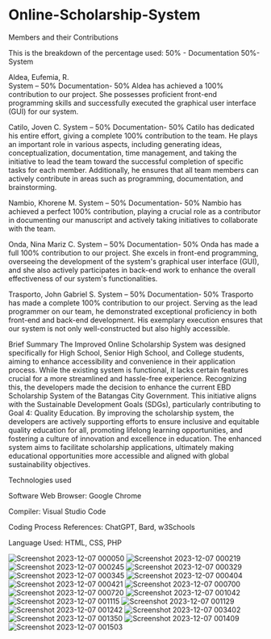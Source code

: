 # Online-Scholarship-System

Members and their Contributions

This is the breakdown of the percentage used:
50% - Documentation
50%- System

Aldea, Eufemia, R.  
System – 50%
Documentation- 50%
Aldea has achieved a 100% contribution to our project. She possesses proficient front-end programming skills and successfully executed the graphical user interface (GUI) for our system.   


Catilo, Joven C. 
System – 50%
Documentation- 50%
Catilo has dedicated his entire effort, giving a complete 100% contribution to the team. He plays an important role in various aspects, including generating ideas, conceptualization, documentation, time management, and taking the initiative to lead the team toward the successful completion of specific tasks for each member. Additionally, he ensures that all team members can actively contribute in areas such as programming, documentation, and brainstorming.


Nambio, Khorene M. 
System – 50%
Documentation- 50%
Nambio has achieved a perfect 100% contribution, playing a crucial role as a contributor in documenting our manuscript and actively taking initiatives to collaborate with the team.


Onda, Nina Mariz C.
System – 50%
Documentation- 50%
Onda has made a full 100% contribution to our project. She excels in front-end programming, overseeing the development of the system's graphical user interface (GUI), and she also actively participates in back-end work to enhance the overall effectiveness of our system's functionalities.


Trasporto, John Gabriel S. 
System – 50%
Documentation- 50%
Trasporto has made a complete 100% contribution to our project. Serving as the lead programmer on our team, he demonstrated exceptional proficiency in both front-end and back-end development. His exemplary execution ensures that our system is not only well-constructed but also highly accessible.





Brief Summary
The Improved Online Scholarship System was designed specifically for High School, Senior High School, and College students, aiming to enhance accessibility and convenience in their application process. While the existing system is functional, it lacks certain features crucial for a more streamlined and hassle-free experience. Recognizing this, the developers made the decision to enhance the current EBD Scholarship System of the Batangas City Government.
This initiative aligns with the Sustainable Development Goals (SDGs), particularly contributing to Goal 4: Quality Education. By improving the scholarship system, the developers are actively supporting efforts to ensure inclusive and equitable quality education for all, promoting lifelong learning opportunities, and fostering a culture of innovation and excellence in education. The enhanced system aims to facilitate scholarship applications, ultimately making educational opportunities more accessible and aligned with global sustainability objectives.

Technologies used

Software Web Browser: Google Chrome

Compiler: Visual Studio Code 

Coding Process References: ChatGPT, Bard, w3Schools

Language Used: HTML, CSS, PHP






![Screenshot 2023-12-07 000050](https://github.com/NinaMariz/Online-Scholarship-System/assets/149125304/98cecc04-1ade-4364-86f7-80eb99c1f6dd)
![Screenshot 2023-12-07 000219](https://github.com/NinaMariz/Online-Scholarship-System/assets/149125304/9eb99245-a0c9-4876-9aec-903f0ce222ab)
![Screenshot 2023-12-07 000245](https://github.com/NinaMariz/Online-Scholarship-System/assets/149125304/53e97f4f-0a79-4f1c-b01e-0854c387860c)
![Screenshot 2023-12-07 000329](https://github.com/NinaMariz/Online-Scholarship-System/assets/149125304/f6c3cb10-ce1f-4887-a0b0-0bc897674fa3)
![Screenshot 2023-12-07 000345](https://github.com/NinaMariz/Online-Scholarship-System/assets/149125304/dccef4fb-a912-48b9-97a5-ea7335d1cc21)
![Screenshot 2023-12-07 000404](https://github.com/NinaMariz/Online-Scholarship-System/assets/149125304/0ed9b844-6496-495e-acbc-400335b4e08c)
![Screenshot 2023-12-07 000421](https://github.com/NinaMariz/Online-Scholarship-System/assets/149125304/1d15adb6-8c42-4082-90fe-490f0d6033a6)
![Screenshot 2023-12-07 000700](https://github.com/NinaMariz/Online-Scholarship-System/assets/149125304/3ecda5f0-a3eb-48a0-b3fe-63099051d3d6)
![Screenshot 2023-12-07 000720](https://github.com/NinaMariz/Online-Scholarship-System/assets/149125304/50db8702-9eea-42bc-8c80-2add8a969e82)
![Screenshot 2023-12-07 001042](https://github.com/NinaMariz/Online-Scholarship-System/assets/149125304/606139cd-d128-4277-b7fc-fb61aa4b0c32)
![Screenshot 2023-12-07 001115](https://github.com/NinaMariz/Online-Scholarship-System/assets/149125304/c62f44e5-49ca-45cb-bdfd-3219fcf33ac8)
![Screenshot 2023-12-07 001129](https://github.com/NinaMariz/Online-Scholarship-System/assets/149125304/55c18c2b-0884-4c5e-9bce-d902dec02595)
![Screenshot 2023-12-07 001242](https://github.com/NinaMariz/Online-Scholarship-System/assets/149125304/d40342be-c9c4-4199-bc84-1e190859e124)
![Screenshot 2023-12-07 003402](https://github.com/NinaMariz/Online-Scholarship-System/assets/149125304/f511ecac-8128-4612-9257-d09e105dbf11)
![Screenshot 2023-12-07 001350](https://github.com/NinaMariz/Online-Scholarship-System/assets/149125304/6be57fe2-efe4-4e5b-932d-2f1c6932085c)
![Screenshot 2023-12-07 001409](https://github.com/NinaMariz/Online-Scholarship-System/assets/149125304/d05253e7-2a5f-4ea3-9aed-8c4e1331933a)
![Screenshot 2023-12-07 001503](https://github.com/NinaMariz/Online-Scholarship-System/assets/149125304/4c0dd35e-b781-4d6b-9347-69aa470bcc1f)
